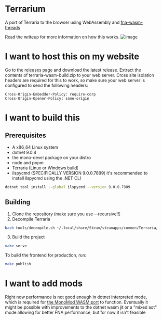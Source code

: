 # Terrarium

A port of Terraria to the browser using WebAssembly and [fna-wasm-threads](https://github.com/r58Playz/fna-wasm-threads)

Read the [writeup](https://velzie.rip/blog/celeste-wasm) for more information on how this works.
![image](https://github.com/user-attachments/assets/dae455c5-7eec-4473-9951-babc8a1b402e)


# I want to host this on my website
Go to the [releases page](https://github.com/MercuryWorkshop/terraria-wasm/releases) and download the latest release. Extract the contents of terraria-wasm-build.zip to your web server. Cross site isolation headers are required for this to work, so make sure your web server is configured to send the following headers:
```
Cross-Origin-Embedder-Policy: require-corp
Cross-Origin-Opener-Policy: same-origin
```

# I want to build this

## Prerequisites
- A x86_64 Linux system
- dotnet 9.0.4
- the mono-devel package on your distro
- node and pnpm
- Terraria (Linux or Windows build)
- ilspycmd (SPECIFICALLY VERSION 9.0.0.7889)
it's recommended to install ilspycmd using the .NET CLI
```bash
dotnet tool install --global ilspycmd --version 9.0.0.7889
```

## Building
1. Clone the repository (make sure you use --recursive!!)
2. Decompile Terraria
```bash
bash tools/decompile.sh ~/.local/share/Steam/steamapps/common/Terraria/Terraria.exe
```
3. Build the project
```bash
make serve
```

To build the frontend for production, run:
```bash
make publish
```

<!--
To build with simple download (where the game assets are downloaded from the server)
```
VITE_SIMPLE_DOWNLOAD=true VITE_SIMPLE_DOWNLOAD_FILE=/terraria-wasm.tar make publish
```
and create a tar of the game assets, then put terraria-wasm.tar in `public/` (not static/, static refers to archive files)

Do not publicly host the game assets without permission from Re-Logic. This is for personal use only. -->

# I want to add mods
Right now performance is not good enough in dotnet interpreted mode, which is required for [the MonoMod WASM port](https://github.com/r58Playz/MonoMod) to function.
Eventually it might be possible with improvements to the dotnet wasm jit or a "mixed aot" mode allowing for better FNA performance, but for now it isn't feasible
